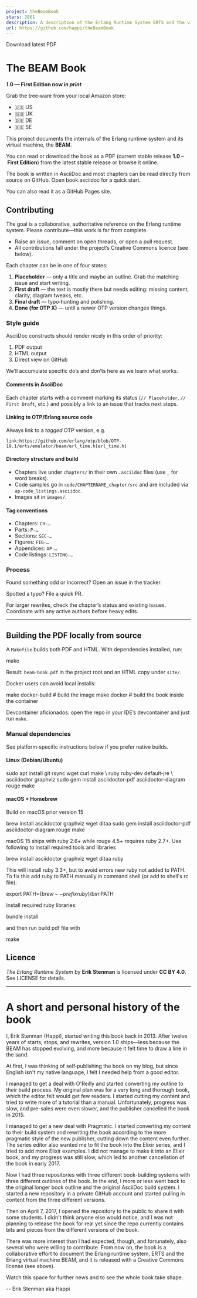 ```yaml
---
project: theBeamBook
stars: 3861
description: A description of the Erlang Runtime System ERTS and the virtual Machine BEAM.
url: https://github.com/happi/theBeamBook
---
```


Download latest PDF

The BEAM Book
=============

**1.0 — First Edition now _in print_**

Grab the tree‑ware from your local Amazon store:

-   🇺🇸 US
-   🇬🇧 UK
-   🇩🇪 DE
-   🇸🇪 SE

This project documents the internals of the Erlang runtime system and its virtual machine, the **BEAM**.

You can read or download the book as a PDF (current stable release **1.0 – First Edition**) from the latest stable release or browse it online.

The book is written in AsciiDoc and most chapters can be read directly from source on GitHub. Open book.asciidoc for a quick start.

You can also read it as a GitHub Pages site.

Contributing
------------

The goal is a collaborative, authoritative reference on the Erlang runtime system. Please contribute—this work is far from complete.

-   Raise an issue, comment on open threads, or open a pull request.
-   All contributions fall under the project’s Creative Commons licence (see below).

Each chapter can be in one of four states:

1.  **Placeholder** — only a title and maybe an outline. Grab the matching issue and start writing.
2.  **First draft** — the text is mostly there but needs editing: missing content, clarity, diagram tweaks, etc.
3.  **Final draft** — typo‑hunting and polishing.
4.  **Done (for OTP X)** — until a newer OTP version changes things.

### Style guide

AsciiDoc constructs should render nicely in this order of priority:

1.  PDF output
2.  HTML output
3.  Direct view on GitHub

We’ll accumulate specific do’s and don’ts here as we learn what works.

#### Comments in AsciiDoc

Each chapter starts with a comment marking its status (`// Placeholder`, `// First Draft`, etc.) and possibly a link to an issue that tracks next steps.

#### Linking to OTP/Erlang source code

Always link to a _tagged_ OTP version, e.g.

```
link:https://github.com/erlang/otp/blob/OTP-19.1/erts/emulator/beam/erl_time.h[erl_time.h]
```

#### Directory structure and build

-   Chapters live under `chapters/` in their own `.asciidoc` files (use `_` for word breaks).
-   Code samples go in `code/CHAPTERNAME_chapter/src` and are included via `ap-code_listings.asciidoc`.
-   Images sit in `images/`.

#### Tag conventions

-   Chapters: `CH-…`
-   Parts: `P-…`
-   Sections: `SEC-…`
-   Figures: `FIG-…`
-   Appendices: `AP-…`
-   Code listings: `LISTING-…`

### Process

Found something odd or incorrect? Open an issue in the tracker.

Spotted a typo? File a quick PR.

For larger rewrites, check the chapter’s status and existing issues. Coordinate with any active authors before heavy edits.

* * *

Building the PDF locally from source
------------------------------------

A `Makefile` builds both PDF and HTML. With dependencies installed, run:

make

Result: `beam-book.pdf` in the project root and an HTML copy under `site/`.

Docker users can avoid local installs:

make docker-build  # build the image
make docker        # build the book inside the container

Devcontainer aficionados: open the repo in your IDE’s devcontainer and just run `make`.

### Manual dependencies

See platform‑specific instructions below if you prefer native builds.

#### Linux (Debian/Ubuntu)

sudo apt install git rsync wget curl make \\
                 ruby ruby-dev default-jre \\
                 asciidoctor graphviz
sudo gem install asciidoctor-pdf asciidoctor-diagram rouge
make

#### macOS + Homebrew

Build on macOS prior version 15

brew install asciidoctor graphviz wget ditaa
sudo gem install asciidoctor-pdf asciidoctor-diagram rouge
make

macOS 15 ships with ruby 2.6+ while rouge 4.5+ requires ruby 2.7+. Use following to install required tools and libraries

brew install asciidoctor graphviz wget ditaa ruby

This will install ruby 3.3+, but to avoid errors new ruby not added to PATH. To fix this add ruby to PATH manually in command shell (or add to shell's rc file):

export PATH=$(brew --prefix ruby)/bin:$PATH

Install required ruby libraries:

bundle install

and then run build pdf file with

make

Licence
-------

_The Erlang Runtime System_ by **Erik Stenman** is licensed under **CC BY 4.0**. See LICENSE for details.

* * *

A short and personal history of the book
========================================

I, Erik Stenman (Happi), started writing this book back in 2013. After twelve years of starts, stops, and rewrites, version 1.0 ships—less because the BEAM has stopped evolving, and more because it felt time to draw a line in the sand.

At first, I was thinking of self‑publishing the book on my blog, but since English isn't my native language, I felt I needed help from a good editor.

I managed to get a deal with O'Reilly and started converting my outline to their build process. My original plan was for a very long and thorough book, which the editor felt would get few readers. I started cutting my content and tried to write more of a tutorial than a manual. Unfortunately, progress was slow, and pre-sales were even slower, and the publisher cancelled the book in 2015.

I managed to get a new deal with Pragmatic. I started converting my content to their build system and rewriting the book according to the more pragmatic style of the new publisher, cutting down the content even further. The series editor also wanted me to fit the book into the Elixir series, and I tried to add more Elixir examples. I did not manage to make it into an Elixir book, and my progress was still slow, which led to another cancellation of the book in early 2017.

Now I had three repositories with three different book-building systems with three different outlines of the book. In the end, I more or less went back to the original longer book outline and the original AsciiDoc build system. I started a new repository in a private GitHub account and started pulling in content from the three different versions.

Then on April 7, 2017, I opened the repository to the public to share it with some students. I didn't think anyone else would notice, and I was not planning to release the book for real yet since the repo currently contains bits and pieces from the different versions of the book.

There was more interest than I had expected, though, and fortunately, also several who were willing to contribute. From now on, the book is a collaborative effort to document the Erlang runtime system, ERTS and the Erlang virtual machine BEAM, and it is released with a Creative Commons license (see above).

Watch this space for further news and to see the whole book take shape.

\-- Erik Stenman aka Happi
